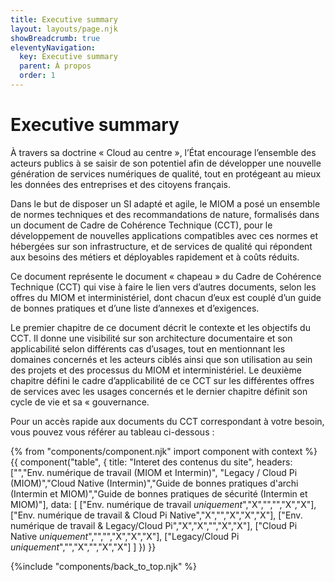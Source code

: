 ```yaml
---
title: Executive summary
layout: layouts/page.njk
showBreadcrumb: true
eleventyNavigation:
  key: Executive summary
  parent: À propos
  order: 1
---
```




# Executive summary

À travers sa doctrine « Cloud au centre », l’État encourage l’ensemble des acteurs publics à se saisir de son potentiel afin de développer une nouvelle génération de services numériques de qualité, tout en protégeant au mieux les données des entreprises et des citoyens français.

Dans le but de disposer un SI adapté et agile, le MIOM a posé un ensemble de normes techniques et des recommandations de nature, formalisés dans un document de Cadre de Cohérence Technique (CCT), pour le développement de nouvelles applications compatibles avec ces normes et hébergées sur son infrastructure, et de services de qualité qui répondent aux besoins des métiers et déployables rapidement et à coûts réduits.

Ce document représente le document « chapeau » du Cadre de Cohérence Technique (CCT) qui vise à faire le lien vers d’autres documents, selon les offres du MIOM et interministériel, dont chacun d’eux est couplé d’un guide de bonnes pratiques et d’une liste d’annexes et d’exigences.

Le premier chapitre de ce document décrit le contexte et les objectifs du CCT. Il donne une visibilité sur son architecture documentaire et son applicabilité selon différents cas d’usages, tout en mentionnant les domaines concernés et les acteurs ciblés ainsi que son utilisation au sein des projets et des processus du MIOM et interministériel. Le deuxième chapitre défini le cadre d’applicabilité de ce CCT sur les différentes offres de services avec les usages concernés et le dernier chapitre définit son cycle de vie et sa « gouvernance.

Pour un accès rapide aux documents du CCT correspondant à votre besoin, vous pouvez vous référer au tableau ci-dessous :

{% from "components/component.njk" import component with context %}
{{ component("table", {
    title: "Interet des contenus du site",
    headers: ["","Env. numérique de travail (MIOM et Intermin)", "Legacy / Cloud Pi (MIOM)","Cloud Native (Intermin)","Guide de bonnes pratiques d'archi (Intermin et MIOM)","Guide de bonnes pratiques de sécurité (Intermin et MIOM)"],
    data: [
      ["Env. numérique de travail *uniquement*","X","","","X","X"],
      ["Env. numérique de travail & Cloud Pi Native","X","","X","X","X"],
      ["Env. numérique de travail & Legacy/Cloud Pi","X","X","","X","X"],
      ["Cloud Pi Native *uniquement*","","","X","X","X"],
      ["Legacy/Cloud Pi *uniquement*","","X","","X","X"]
    ]
}) }}



{%include "components/back_to_top.njk" %}